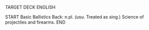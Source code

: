 TARGET DECK
ENGLISH

START
Basic
Ballistics
Back: n.pl. (usu. Treated as sing.) Science of projectiles and firearms.
END
